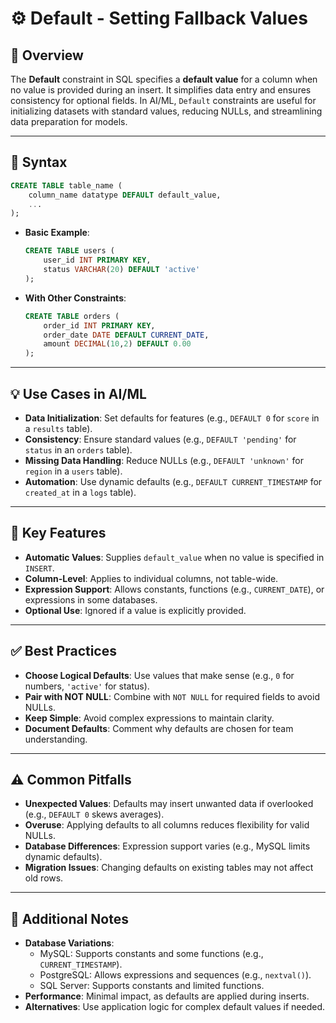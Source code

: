 # ⚙️ Default - Setting Fallback Values

## 🌟 Overview

The **Default** constraint in SQL specifies a **default value** for a column when no value is provided during an insert. It simplifies data entry and ensures consistency for optional fields. In AI/ML, `Default` constraints are useful for initializing datasets with standard values, reducing NULLs, and streamlining data preparation for models.

---

## 📜 Syntax

```sql
CREATE TABLE table_name (
    column_name datatype DEFAULT default_value,
    ...
);
```

- **Basic Example**:
  ```sql
  CREATE TABLE users (
      user_id INT PRIMARY KEY,
      status VARCHAR(20) DEFAULT 'active'
  );
  ```
- **With Other Constraints**:
  ```sql
  CREATE TABLE orders (
      order_id INT PRIMARY KEY,
      order_date DATE DEFAULT CURRENT_DATE,
      amount DECIMAL(10,2) DEFAULT 0.00
  );
  ```

---

## 💡 Use Cases in AI/ML

- **Data Initialization**: Set defaults for features (e.g., `DEFAULT 0` for `score` in a `results` table).
- **Consistency**: Ensure standard values (e.g., `DEFAULT 'pending'` for `status` in an `orders` table).
- **Missing Data Handling**: Reduce NULLs (e.g., `DEFAULT 'unknown'` for `region` in a `users` table).
- **Automation**: Use dynamic defaults (e.g., `DEFAULT CURRENT_TIMESTAMP` for `created_at` in a `logs` table).

---

## 🔑 Key Features

- **Automatic Values**: Supplies `default_value` when no value is specified in `INSERT`.
- **Column-Level**: Applies to individual columns, not table-wide.
- **Expression Support**: Allows constants, functions (e.g., `CURRENT_DATE`), or expressions in some databases.
- **Optional Use**: Ignored if a value is explicitly provided.

---

## ✅ Best Practices

- **Choose Logical Defaults**: Use values that make sense (e.g., `0` for numbers, `'active'` for status).
- **Pair with NOT NULL**: Combine with `NOT NULL` for required fields to avoid NULLs.
- **Keep Simple**: Avoid complex expressions to maintain clarity.
- **Document Defaults**: Comment why defaults are chosen for team understanding.

---

## ⚠️ Common Pitfalls

- **Unexpected Values**: Defaults may insert unwanted data if overlooked (e.g., `DEFAULT 0` skews averages).
- **Overuse**: Applying defaults to all columns reduces flexibility for valid NULLs.
- **Database Differences**: Expression support varies (e.g., MySQL limits dynamic defaults).
- **Migration Issues**: Changing defaults on existing tables may not affect old rows.

---

## 📝 Additional Notes

- **Database Variations**:
  - MySQL: Supports constants and some functions (e.g., `CURRENT_TIMESTAMP`).
  - PostgreSQL: Allows expressions and sequences (e.g., `nextval()`).
  - SQL Server: Supports constants and limited functions.
- **Performance**: Minimal impact, as defaults are applied during inserts.
- **Alternatives**: Use application logic for complex default values if needed.